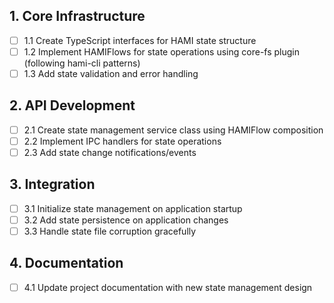 ## 1. Core Infrastructure
- [ ] 1.1 Create TypeScript interfaces for HAMI state structure
- [ ] 1.2 Implement HAMIFlows for state operations using core-fs plugin (following hami-cli patterns)
- [ ] 1.3 Add state validation and error handling

## 2. API Development
- [ ] 2.1 Create state management service class using HAMIFlow composition
- [ ] 2.2 Implement IPC handlers for state operations
- [ ] 2.3 Add state change notifications/events

## 3. Integration
- [ ] 3.1 Initialize state management on application startup
- [ ] 3.2 Add state persistence on application changes
- [ ] 3.3 Handle state file corruption gracefully

## 4. Documentation
- [ ] 4.1 Update project documentation with new state management design